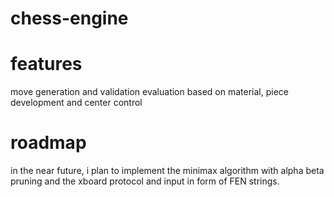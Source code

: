 # chess-engine

# features
move generation and validation
evaluation based on material, piece development and center control

# roadmap

in the near future, i plan to implement the minimax algorithm with alpha beta pruning and the xboard protocol and input in form of FEN strings.
